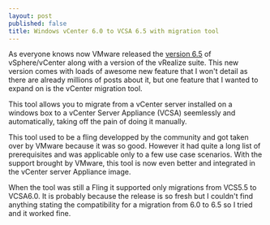 ```yaml
---
layout: post
published: false
title: Windows vCenter 6.0 to VCSA 6.5 with migration tool
---
```

As everyone knows now VMware released the [version 6.5](https://blogs.vmware.com/vsphere/2016/10/introducing-vsphere-6-5.html) of vSphere/vCenter along with a version of the vRealize suite. This new version comes with loads of awesome new feature that I won't detail as there are already millions of posts about it, but one feature that I wanted to expand on is the vCenter migration tool.

This tool allows you to migrate from a vCenter server installed on a windows box to a vCenter Server Appliance (VCSA) seemlessly and automatically, taking off the pain of doing it manually.

This tool used to be a fling developped by the community and got taken over by VMware because it was so good. However it had quite a long list of prerequisites and was applicable only to a few use case scenarios. With the support brought by VMware, this tool is now even better and integrated in the vCenter server Appliance image.

When the tool was still a Fling it supported only migrations from VCS5.5 to VCSA6.0. It is probably because the release is so fresh but I couldn't find anything stating the compatibility for a migration from 6.0 to 6.5 so I tried and it worked fine.
